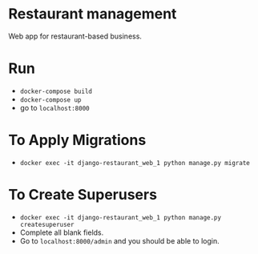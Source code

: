 # Restaurant management
Web app for restaurant-based business.

# Run
* `docker-compose build`
* `docker-compose up`
* go to `localhost:8000`

# To Apply Migrations
* `docker exec -it django-restaurant_web_1 python manage.py migrate`
# To Create Superusers
* `docker exec -it django-restaurant_web_1 python manage.py createsuperuser`
* Complete all blank fields.
* Go to `localhost:8000/admin` and you should be able to login.
